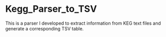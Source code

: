 # Kegg_Parser_to_TSV
This is a parser I developed to extract information from KEG text files and generate a corresponding TSV table.
